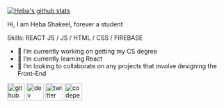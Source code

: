 [![Heba's github stats](https://github-readme-stats.vercel.app/api?username=HebaShakeel)](https://github.com/HebaShakeel/github-readme-stats)

Hi, I am Heba Shakeel, forever a student

Skills:   REACT JS / JS / HTML / CSS / FIREBASE 

- 🔭 I’m currently working on getting my CS degree 
- 🌱 I’m currently learning React 
- 👯 I’m looking to collaborate on any projects that involve designing the Front-End 


[<img src='https://cdn.jsdelivr.net/npm/simple-icons@3.0.1/icons/github.svg' alt='github' height='40'>](https://github.com/https://github.com/HebaShakeel)  [<img src='https://cdn.jsdelivr.net/npm/simple-icons@3.0.1/icons/dev-dot-to.svg' alt='dev' height='40'>](https://dev.to/heba_shakeel)  [<img src='https://cdn.jsdelivr.net/npm/simple-icons@3.0.1/icons/twitter.svg' alt='twitter' height='40'>](https://twitter.com/heba_shakeel)  [<img src='https://cdn.jsdelivr.net/npm/simple-icons@3.0.1/icons/codepen.svg' alt='codepen' height='40'>](https://codepen.io/Heba_Shakeel)  






